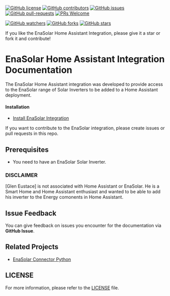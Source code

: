 [![GitHub license](https://img.shields.io/github/license/geustace/home-assistant-enasolar.svg)](https://github.com/geustace/home-assistant-enasolar/blob/master/LICENSE)
[![GitHub contributors](https://img.shields.io/github/contributors/geustace/home-assistant-enasolar.svg)](https://github.com/geustace/home-assistant-enasolar/graphs/contributors)
[![GitHub issues](https://img.shields.io/github/issues/geustace/home-assistant-enasolar.svg)](https://GitHub.com/geustace/home-assistant-enasolar/issues/)
[![GitHub pull-requests](https://img.shields.io/github/issues-pr/geustace/home-assistant-enasolar.svg)](https://GitHub.com/geustace/home-assistant-enasolar/pulls/)
[![PRs Welcome](https://img.shields.io/badge/PRs-welcome-brightgreen.svg?style=flat-square)](http://makeapullrequest.com)

[![GitHub watchers](https://img.shields.io/github/watchers/geustace/home-assistant-enasolar.svg?style=social&label=Watch)](https://GitHub.com/geustace/home-assistant-enasolar/watchers/)
[![GitHub forks](https://img.shields.io/github/forks/geustace/home-assistant.svg?style=social&label=Fork)](https://GitHub.com/geustace/home-assistant-enasolar/network/)
[![GitHub stars](https://img.shields.io/github/stars/geustace/tuya-home-assistant.svg?style=social&label=Star)](https://GitHub.com/geustace/home-assistant-enasolar/stargazers/)

If you like the EnaSolar Home Assistant Integration, please give it a star or fork it and contribute!

# EnaSolar Home Assistant Integration Documentation

<p>The EnaSolar Home Assistant integration was developed to provide access to the EnaSolar range of Solar Inverters to be added to a Home Assistant deployment.</p>

#### Installation
- [Install EnaSolar Integration](./docs/install.md)

If you want to contribute to the EnaSolar integration, please create issues or pull requests in this repo.

## Prerequisites

- You need to have an EnaSolar Solar Inverter.

### DISCLAIMER

[Glen Eustace] is not associated with Home Assistant or EnaSolar. He is a Smart Home and Home Assistant enthusiast and wanted to be able to add his inverter to the Energy comonents in Home Assistant.

## Issue Feedback

You can give feedback on issues you encounter for the documentation via **GitHub Issue**.

## Related Projects

- [EnaSolar Connector Python](https://github.com/geustace/pyenasolar)

## LICENSE

For more information, please refer to the [LICENSE](LICENSE) file.
